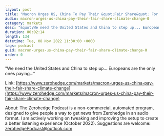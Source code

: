 ```yaml
---
layout: post
title: "Macron Urges US, China To Pay Their &quot;Fair Share&quot; For Climate Change"
audio: macron-urges-us-china-pay-their-fair-share-climate-change-0
category: markets
desc: "&quot;We need the United States and China to step up... Europeans are the only ones paying...&quot;"
duration: 00:02:14
length: 134
datetime: Tue, 08 Nov 2022 11:30:00 +0000
tags: podcast
guid: macron-urges-us-china-pay-their-fair-share-climate-change-0
order: 0
---
```

&quot;We need the United States and China to step up... Europeans are the only ones paying...&quot;

Link: [https://www.zerohedge.com/markets/macron-urges-us-china-pay-their-fair-share-climate-change](https://www.zerohedge.com/markets/macron-urges-us-china-pay-their-fair-share-climate-change)

About: The Zerohedge Podcast is a non-commercial, automated program, designed to give people a way to get news from Zerohedge in an audio format.  I am actively working on tweaking and improving the setup to create a better listening experience (October 2022).  Suggestions are welcome: [zerohedgePodcast@outlook.com](mailto:zerohedgePodcast@outlook.com)